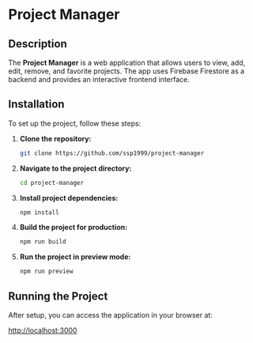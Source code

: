 # Project Manager

## Description

The **Project Manager** is a web application that allows users to view, add, edit, remove, and favorite projects. The app uses Firebase Firestore as a backend and provides an interactive frontend interface.

## Installation

To set up the project, follow these steps:

1. **Clone the repository:**

    ```bash
    git clone https://github.com/ssp1999/project-manager
    ```

2. **Navigate to the project directory:**

    ```bash
    cd project-manager
    ```

3. **Install project dependencies:**

    ```bash
    npm install
    ```

4. **Build the project for production:**

    ```bash
    npm run build
    ```

5. **Run the project in preview mode:**

    ```bash
    npm run preview
    ```

## Running the Project

After setup, you can access the application in your browser at:

[http://localhost:3000](http://localhost:3000)